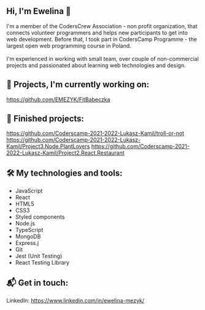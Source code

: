 ## Hi, I'm Ewelina 👋

I'm a member of the CodersCrew Association - non profit organization, that connects volunteer programmers and helps new participants to get into web development. Before that, I took part in CodersCamp Programme - the largest open web programming course in Poland.<br/></br>
I'm experienced in working with small team, over couple of non-commercial projects and passionated about learning web technologies and design.


## 🚀 Projects, I'm currently working on:

https://github.com/EMEZYK/FitBabeczka

## 🎉 Finished projects:

https://github.com/Coderscamp-2021-2022-Lukasz-Kamil/troll-or-not
https://github.com/Coderscamp-2021-2022-Lukasz-Kamil/Project3.Node.PlantLovers
https://github.com/Coderscamp-2021-2022-Lukasz-Kamil/Project2.React.Restaurant

## 🛠 My technologies and tools:
- JavaScript
- React
- HTML5
- CSS3
- Styled components
- Node.js
- TypeScript
- MongoDB
- Express.j
- Git
- Jest (Unit Testing)
- React Testing Library

## 📬 Get in touch:
LinkedIn: https://www.linkedin.com/in/ewelina-mezyk/
